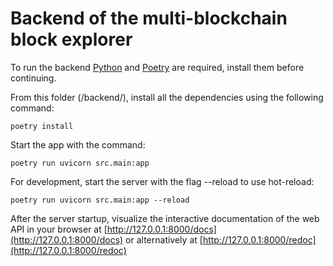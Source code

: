 # Backend of the multi-blockchain block explorer


To run the backend [Python](https://www.python.org/) and [Poetry](https://python-poetry.org/) are required, install them before continuing.

From this folder (/backend/), install all the dependencies using the following command:

    poetry install

Start the app with the command:

    poetry run uvicorn src.main:app

For development, start the server with the flag --reload to use hot-reload:

    poetry run uvicorn src.main:app --reload


After the server startup, visualize the interactive documentation of the web API in your browser at  [http://127.0.0.1:8000/docs](http://127.0.0.1:8000/docs) or alternatively at [http://127.0.0.1:8000/redoc](http://127.0.0.1:8000/redoc) 

